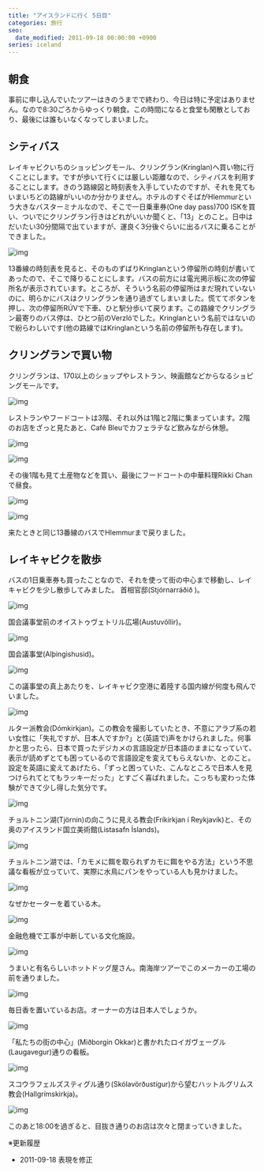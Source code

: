 ```yaml
---
title: "アイスランドに行く 5日目"
categories: 旅行
seo:
  date_modified: 2011-09-18 00:00:00 +0900
series: iceland
---
```


## 朝食

事前に申し込んでいたツアーはきのうまでで終わり、今日は特に予定はありません。なので8:30ごろからゆっくり朝食。この時間になると食堂も閑散としており、最後には誰もいなくなってしまいました。

## シティバス

レイキャビクいちのショッピングモール、クリングラン(Kringlan)へ買い物に行くことにします。ですが歩いて行くには厳しい距離なので、シティバスを利用することにします。きのう路線図と時刻表を入手していたのですが、それを見てもいまいちどの路線がいいのか分かりません。ホテルのすぐそばがHlemmurという大きなバスターミナルなので、そこで一日乗車券(One day pass)700 ISKを買い、ついでにクリングラン行きはどれがいいか聞くと、「13」とのこと。日中はだいたい30分間隔で出ていますが、運良く3分後ぐらいに出るバスに乗ることができました。

![img](img/20110915-001.jpg)

13番線の時刻表を見ると、そのものずばりKringlanという停留所の時刻が書いてあったので、そこで降りることにします。バスの前方には電光掲示板に次の停留所名が表示されています。ところが、そういう名前の停留所はまだ現れていないのに、明らかにバスはクリングランを通り過ぎてしまいました。慌ててボタンを押し、次の停留所RÚVで下車、ひと駅分歩いて戻ります。この路線でクリングラン最寄りのバス停は、ひとつ前のVerzlóでした。Kringlanという名前ではないので紛らわしいです(他の路線ではKringlanという名前の停留所も存在します)。

## クリングランで買い物

クリングランは、170以上のショップやレストラン、映画館などからなるショピングモールです。

![img](img/20110915-002.jpg)

レストランやフードコートは3階、それ以外は1階と2階に集まっています。2階のお店をざっと見たあと、Café Bleuでカフェラテなど飲みながら休憩。

![img](img/20110915-003.jpg)

![img](img/20110915-004.jpg)

その後1階も見て土産物などを買い、最後にフードコートの中華料理Rikki Chanで昼食。

![img](img/20110915-005.jpg)

![img](img/20110915-006.jpg)

来たときと同じ13番線のバスでHlemmurまで戻りました。

## レイキャビクを散歩

バスの1日乗車券も買ったことなので、それを使って街の中心まで移動し、レイキャビクを少し散歩してみました。
首相官邸(Stjórnarráðið )。

![img](img/20110915-007.jpg)

国会議事堂前のオイストゥヴェトリル広場(Austuvöllir)。

![img](img/20110915-008.jpg)

国会議事堂(Alþingishusid)。

![img](img/20110915-009.jpg)

この議事堂の真上あたりを、レイキャビク空港に着陸する国内線が何度も飛んでいました。

![img](img/20110915-010.jpg)

ルター派教会(Dómkirkjan)。この教会を撮影していたとき、不意にアラブ系の若い女性に「失礼ですが、日本人ですか?」と(英語で)声をかけられました。何事かと思ったら、日本で買ったデジカメの言語設定が日本語のままになっていて、表示が読めずとても困っているので言語設定を変えてもらえないか、とのこと。設定を英語に変えてあげたら、「ずっと困っていた、こんなところで日本人を見つけられてとてもラッキーだった」とすごく喜ばれました。こっちも変わった体験ができて少し得した気分です。

![img](img/20110915-011.jpg)

チョルトニン湖(Tjörnin)の向こうに見える教会(Fríkirkjan í Reykjavík)と、その奥のアイスランド国立美術館(Listasafn Íslands)。

![img](img/20110915-012.jpg)

チョルトニン湖では、「カモメに餌を取られずカモに餌をやる方法」という不思議な看板が立っていて、実際に水鳥にパンをやっている人も見かけました。

![img](img/20110915-013.jpg)

なぜかセーターを着ている木。

![img](img/20110915-014.jpg)

金融危機で工事が中断している文化施設。

![img](img/20110915-015.jpg)

うまいと有名らしいホットドッグ屋さん。南海岸ツアーでこのメーカーの工場の前を通りました。

![img](img/20110915-016.jpg)

毎日香を置いているお店。オーナーの方は日本人でしょうか。

![img](img/20110915-017.jpg)

「私たちの街の中心」(Miðborgin Okkar)と書かれたロイガヴェーグル(Laugavegur)通りの看板。

![img](img/20110915-018.jpg)

スコウラフェルズスティグル通り(Skólavörðustígur)から望むハットルグリムス教会(Hallgrímskirkja)。

![img](img/20110915-019.jpg)

このあと18:00を過ぎると、目抜き通りのお店は次々と閉まっていきました。

※更新履歴

- 2011-09-18 表現を修正
